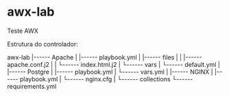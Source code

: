 # awx-lab
Teste AWX

Estrutura do controlador:

awx-lab
|------ Apache
|	|------ playbook.yml
|	|------ files
|	|	|------ apache.conf.j2
|	|	└------ index.html.j2
|	└------ vars
|		└------ default.yml
|
|------ Postgre
|	|------ playbook.yml
|	└------ vars.yml
|
|------ NGINX
|	|------ playbook.yml
|	└------ nginx.cfg
|
└------ collections
	└------ requirements.yml
